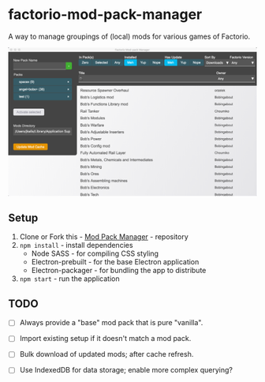 # factorio-mod-pack-manager

A way to manage groupings of (local) mods for various games of Factorio.

![Mod Manager Screenshot](./mod-manager.png)

## Setup

  1. Clone or Fork this - [Mod Pack Manager] - repository
  2. `npm install` - install dependencies
      - Node SASS - for compiling CSS styling
      - Electron-prebuilt - for the base Electron application
      - Electron-packager - for bundling the app to distribute
  3. `npm start` - run the application

## TODO

  - [ ] Always provide a "base" mod pack that is pure "vanilla".
  - [ ] Import existing setup if it doesn't match a mod pack.
  - [ ] Bulk download of updated mods; after cache refresh.
  - [ ] Use IndexedDB for data storage; enable more complex querying?


[Mod Pack Manager]: https://github.com/kalisjoshua/factorio-mod-pack-manager

